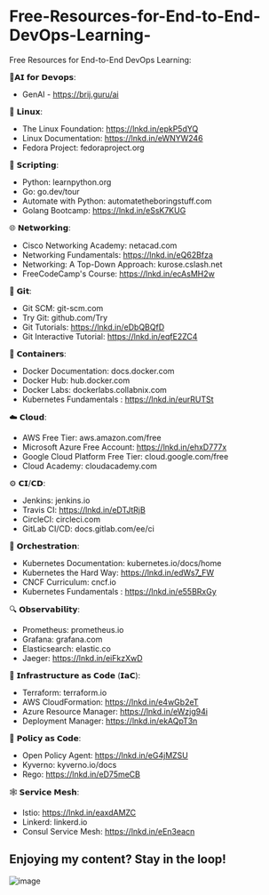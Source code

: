 # Free-Resources-for-End-to-End-DevOps-Learning-
Free Resources for End-to-End DevOps Learning:


🤖𝗔𝗜 𝗳𝗼𝗿 𝗗𝗲𝘃𝗼𝗽𝘀:
- GenAI - https://brij.guru/ai

🐧 𝗟𝗶𝗻𝘂𝘅:
- The Linux Foundation: https://lnkd.in/epkP5dYQ
- Linux Documentation: https://lnkd.in/eWNYW246
- Fedora Project: fedoraproject.org

🐍 𝗦𝗰𝗿𝗶𝗽𝘁𝗶𝗻𝗴:
- Python: learnpython.org
- Go: go.dev/tour
- Automate with Python: automatetheboringstuff.com
- Golang Bootcamp: https://lnkd.in/eSsK7KUG

🌐 𝗡𝗲𝘁𝘄𝗼𝗿𝗸𝗶𝗻𝗴:
- Cisco Networking Academy: netacad.com
- Networking Fundamentals: https://lnkd.in/eQ62Bfza
- Networking: A Top-Down Approach: kurose.cslash.net
- FreeCodeCamp's Course: https://lnkd.in/ecAsMH2w

🔀 𝗚𝗶𝘁:
- Git SCM: git-scm.com
- Try Git: github.com/Try
- Git Tutorials: https://lnkd.in/eDbQBQfD
- Git Interactive Tutorial: https://lnkd.in/eqfE2ZC4

🐳 𝗖𝗼𝗻𝘁𝗮𝗶𝗻𝗲𝗿𝘀:
- Docker Documentation: docs.docker.com
- Docker Hub: hub.docker.com
- Docker Labs: dockerlabs.collabnix.com
- Kubernetes Fundamentals : https://lnkd.in/eurRUTSt

☁️ 𝗖𝗹𝗼𝘂𝗱:
- AWS Free Tier: aws.amazon.com/free
- Microsoft Azure Free Account: https://lnkd.in/ehxD777x
- Google Cloud Platform Free Tier: cloud.google.com/free
- Cloud Academy: cloudacademy.com

⚙️ 𝗖𝗜/𝗖𝗗:
- Jenkins: jenkins.io
- Travis CI: https://lnkd.in/eDTJtRjB
- CircleCI: circleci.com
- GitLab CI/CD: docs.gitlab.com/ee/ci

🧩 𝗢𝗿𝗰𝗵𝗲𝘀𝘁𝗿𝗮𝘁𝗶𝗼𝗻:
- Kubernetes Documentation: kubernetes.io/docs/home
- Kubernetes the Hard Way: https://lnkd.in/edWs7_FW
- CNCF Curriculum: cncf.io
- Kubernetes Fundamentals : https://lnkd.in/e55BRxGy

🔍 𝗢𝗯𝘀𝗲𝗿𝘃𝗮𝗯𝗶𝗹𝗶𝘁𝘆:
- Prometheus: prometheus.io
- Grafana: grafana.com
- Elasticsearch: elastic.co
- Jaeger: https://lnkd.in/eiFkzXwD

📜 𝗜𝗻𝗳𝗿𝗮𝘀𝘁𝗿𝘂𝗰𝘁𝘂𝗿𝗲 𝗮𝘀 𝗖𝗼𝗱𝗲 (𝗜𝗮𝗖):
- Terraform: terraform.io
- AWS CloudFormation: https://lnkd.in/e4wGb2eT
- Azure Resource Manager: https://lnkd.in/eWzjg94i
- Deployment Manager: https://lnkd.in/ekAQpT3n

🔏 𝗣𝗼𝗹𝗶𝗰𝘆 𝗮𝘀 𝗖𝗼𝗱𝗲:
- Open Policy Agent: https://lnkd.in/eG4jMZSU
- Kyverno: kyverno.io/docs
- Rego: https://lnkd.in/eD75meCB

🕸️ 𝗦𝗲𝗿𝘃𝗶𝗰𝗲 𝗠𝗲𝘀𝗵:
- Istio: https://lnkd.in/eaxdAMZC
- Linkerd: linkerd.io
- Consul Service Mesh: https://lnkd.in/eEn3eacn

Enjoying my content? Stay in the loop!
---------
![image](https://github.com/Joshkyalo/Free-Resources-for-End-to-End-DevOps-Learning-/assets/99032265/1298b355-5e51-4553-96ab-9dbdfef66397)
